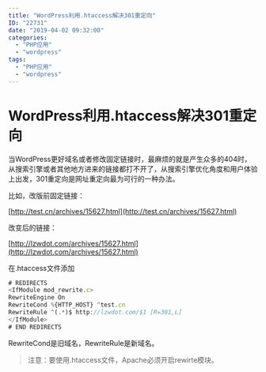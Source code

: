 ```yaml
---
title: "WordPress利用.htaccess解决301重定向"
ID: "22731"
date: "2019-04-02 09:32:00"
categories: 
  - "PHP应用"
  - "wordpress"
tags: 
  - "PHP应用"
  - "wordpress"
---
```


# WordPress利用.htaccess解决301重定向

当WordPress更好域名或者修改固定链接时，最麻烦的就是产生众多的404时，从搜索引擎或者其他地方进来的链接都打不开了，从搜索引擎优化角度和用户体验上出发，301重定向是网址重定向最为可行的一种办法。

比如，改版前固定链接：

[http://test.cn/archives/15627.html](http://test.cn/archives/15627.html)

改变后的链接：

[http://lzwdot.com/archives/15627.html](http://lzwdot.com/archives/15627.html)

在.htaccess文件添加

``` js 
# REDIRECTS
<IfModule mod_rewrite.c>
RewriteEngine On
RewriteCond %{HTTP_HOST} ^test.cn
RewriteRule ^(.*)$ http://lzwdot.com/$1 [R=301,L]
</IfModule>
# END REDIRECTS 
```

RewriteCond是旧域名，RewriteRule是新域名。

> 注意：要使用.htaccess文件，Apache必须开启rewirte模块。
